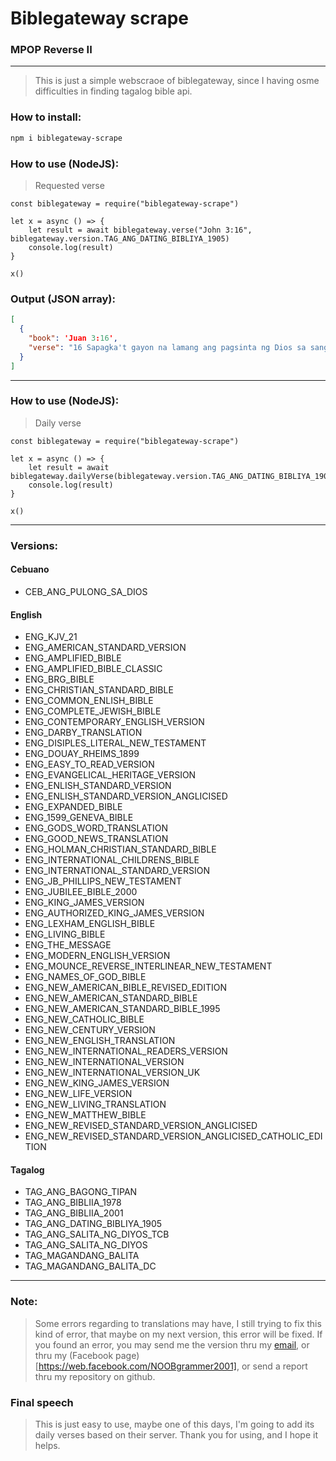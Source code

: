 # Biblegateway scrape
### MPOP Reverse II

---

> This is just a simple webscraoe of biblegateway, since I having osme difficulties in finding tagalog bible api.

### How to install:
```Bash
npm i biblegateway-scrape
```

### How to use (NodeJS):
> Requested verse
```Nodejs
const biblegateway = require("biblegateway-scrape")

let x = async () => {
	let result = await biblegateway.verse("John 3:16", biblegateway.version.TAG_ANG_DATING_BIBLIYA_1905)
	console.log(result)
}

x()
```

### Output (JSON array):
```JSON
[
  {
    "book": 'Juan 3:16',
    "verse": "16 Sapagka't gayon na lamang ang pagsinta ng Dios sa sanglibutan, na ibinigay niya ang kaniyang bugtong na Anak, upang ang sinomang sa kaniya'y sumampalataya ay huwag mapahamak, kundi magkaroon ng buhay na walang hanggan. "
  }
]
```
---
### How to use (NodeJS):
> Daily verse
```Nodejs
const biblegateway = require("biblegateway-scrape")

let x = async () => {
	let result = await biblegateway.dailyVerse(biblegateway.version.TAG_ANG_DATING_BIBLIYA_1905)
	console.log(result)
}

x()
```
---

### Versions:
#### Cebuano
* CEB_ANG_PULONG_SA_DIOS

#### English
* ENG_KJV_21
* ENG_AMERICAN_STANDARD_VERSION
* ENG_AMPLIFIED_BIBLE
* ENG_AMPLIFIED_BIBLE_CLASSIC
* ENG_BRG_BIBLE
* ENG_CHRISTIAN_STANDARD_BIBLE
* ENG_COMMON_ENLISH_BIBLE
* ENG_COMPLETE_JEWISH_BIBLE
* ENG_CONTEMPORARY_ENGLISH_VERSION
* ENG_DARBY_TRANSLATION
* ENG_DISIPLES_LITERAL_NEW_TESTAMENT
* ENG_DOUAY_RHEIMS_1899
* ENG_EASY_TO_READ_VERSION
* ENG_EVANGELICAL_HERITAGE_VERSION
* ENG_ENLISH_STANDARD_VERSION
* ENG_ENLISH_STANDARD_VERSION_ANGLICISED
* ENG_EXPANDED_BIBLE
* ENG_1599_GENEVA_BIBLE
* ENG_GODS_WORD_TRANSLATION
* ENG_GOOD_NEWS_TRANSLATION
* ENG_HOLMAN_CHRISTIAN_STANDARD_BIBLE
* ENG_INTERNATIONAL_CHILDRENS_BIBLE
* ENG_INTERNATIONAL_STANDARD_VERSION
* ENG_JB_PHILLIPS_NEW_TESTAMENT
* ENG_JUBILEE_BIBLE_2000
* ENG_KING_JAMES_VERSION
* ENG_AUTHORIZED_KING_JAMES_VERSION
* ENG_LEXHAM_ENGLISH_BIBLE
* ENG_LIVING_BIBLE
* ENG_THE_MESSAGE
* ENG_MODERN_ENGLISH_VERSION
* ENG_MOUNCE_REVERSE_INTERLINEAR_NEW_TESTAMENT
* ENG_NAMES_OF_GOD_BIBLE
* ENG_NEW_AMERICAN_BIBLE_REVISED_EDITION
* ENG_NEW_AMERICAN_STANDARD_BIBLE
* ENG_NEW_AMERICAN_STANDARD_BIBLE_1995
* ENG_NEW_CATHOLIC_BIBLE
* ENG_NEW_CENTURY_VERSION
* ENG_NEW_ENGLISH_TRANSLATION
* ENG_NEW_INTERNATIONAL_READERS_VERSION
* ENG_NEW_INTERNATIONAL_VERSION
* ENG_NEW_INTERNATIONAL_VERSION_UK
* ENG_NEW_KING_JAMES_VERSION
* ENG_NEW_LIFE_VERSION
* ENG_NEW_LIVING_TRANSLATION
* ENG_NEW_MATTHEW_BIBLE
* ENG_NEW_REVISED_STANDARD_VERSION_ANGLICISED
* ENG_NEW_REVISED_STANDARD_VERSION_ANGLICISED_CATHOLIC_EDITION

#### Tagalog
* TAG_ANG_BAGONG_TIPAN
* TAG_ANG_BIBLIIA_1978
* TAG_ANG_BIBLIIA_2001
* TAG_ANG_DATING_BIBLIYA_1905
* TAG_ANG_SALITA_NG_DIYOS_TCB
* TAG_ANG_SALITA_NG_DIYOS
* TAG_MAGANDANG_BALITA
* TAG_MAGANDANG_BALITA_DC
---
### Note:
> Some errors regarding to translations may have, I still trying to fix this kind of error, that maybe on my next version, this error will be fixed. If you found an error, you may send me the version thru  my [email](mailto:werysesw19@gmail.com), or thru my (Facebook page)[https://web.facebook.com/NOOBgrammer2001], or send a report thru my repository on github.

### Final speech
> This is just easy to use, maybe one of this days, I'm going to add its daily verses based on their server. Thank you for using, and I hope it helps.